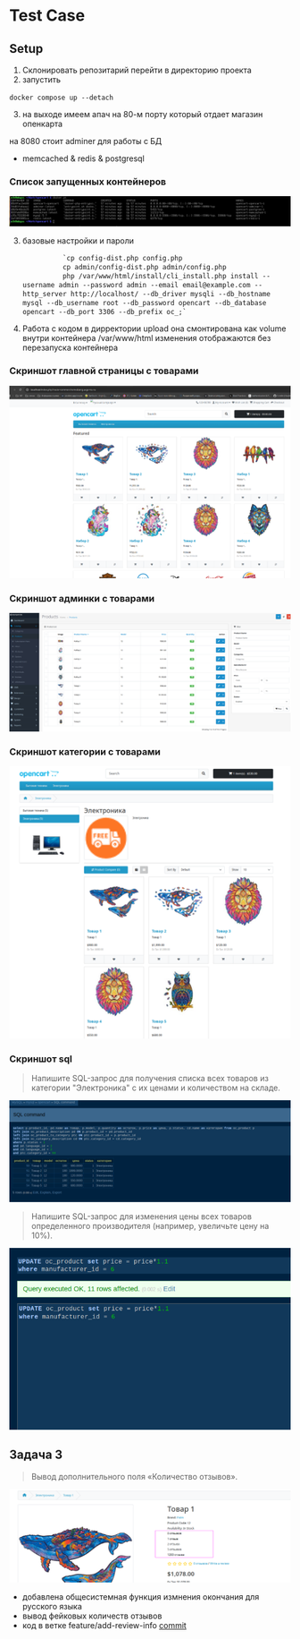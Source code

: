 # Test Case

## Setup

1. Склонировать репозитарий перейти в директорию проекта
2. запустить 

`docker compose up --detach`


3. на выходе имеем 
апач на 80-м порту который отдает магазин опенкарта

на 8080 стоит adminer для работы с БД

+ memcached & redis & postgresql

### Список запущенных контейнеров

![Containers](img/containers.png)

3. базовые настройки и пароли 


                 `cp config-dist.php config.php
                 cp admin/config-dist.php admin/config.php
                 php /var/www/html/install/cli_install.php install --username admin --password admin --email email@example.com --http_server http://localhost/ --db_driver mysqli --db_hostname mysql --db_username root --db_password opencart --db_database opencart --db_port 3306 --db_prefix oc_;`


4. Работа с кодом в дирректории upload
    она смонтирована как volume внутри контейнера /var/www/html
    изменения отображаются без перезапуска контейнера

### Скриншот главной страницы с товарами

![Главная страница](img/home.png)

### Скриншот админки с товарами

![Главная страница](img/products.png)

### Скриншот категории с товарами

![Категория](img/category.png)


### Скриншот sql
>  Напишите SQL-запрос для получения списка всех товаров из категории "Электроника" с их ценами и количеством на складе.

![SQL1](img/sql_products.png)


>  Напишите SQL-запрос для изменения цены всех товаров определенного
производителя (например, увеличьте цену на 10%).

![SQL2](img/sql_update_price.png)

## Задача 3
> Вывод дополнительного поля «Количество отзывов».

![reviews](img/reviews.png)

- добавлена общесистемная функция измнения окончания для русского языка
- вывод фейковых количеств отзывов
- код в ветке feature/add-review-info [commit](https://github.com/toptyhin/testcase/commit/796150c86dc0654b64f6e165be20a87ba1a127e2)


